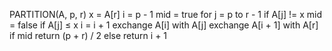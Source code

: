PARTITION(A, p, r)
    x = A[r]
    i = p - 1
    mid = true
    for j = p to r - 1
        if A[j] != x
            mid = false
        if A[j] $\le$ x
            i = i + 1
            exchange A[i] with A[j]
    exchange A[i + 1] with A[r]
    if mid
        return (p + r) / 2
    else
        return i + 1